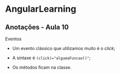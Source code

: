 # AngularLearning

## Anotações - Aula 10

Eventos

- Um evento clássico que utilizamos muito é o _click_;
- A sintaxe é `(click)="algumaFuncao()"`;

- Os métodos ficam na classe.
